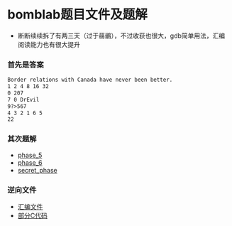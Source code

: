 # bomblab题目文件及题解

* 断断续续拆了有两三天（过于蒻鶸），不过收获也很大，gdb简单用法，汇编阅读能力也有很大提升

### 首先是答案

```txt
Border relations with Canada have never been better.
1 2 4 8 16 32
0 207
7 0 DrEvil
9?>567
4 3 2 1 6 5
22
```

### 其次题解

* [phase_5](phase_5.pdf)
* [phase_6](phase_6.pdf)
* [secret_phase](secret_phase.pdf)

### 逆向文件

* [汇编文件](obj.asm)
* [部分C代码](code.c)